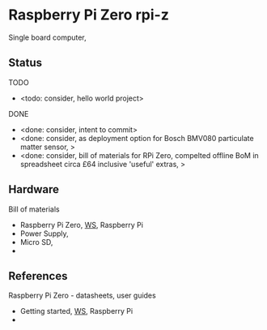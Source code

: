 # Raspberry Pi Zero rpi-z

Single board computer, 

## Status

TODO
* <todo: consider, hello world project>

DONE
* <done: consider, intent to commit>
* <done: consider, as deployment option for Bosch BMV080 particulate matter sensor, >
* <done: consider, bill of materials for RPi Zero, compelted offline BoM in spreadsheet circa £64 inclusive 'useful' extras, >

## Hardware

Bill of materials
* Raspberry Pi Zero, [WS](https://www.raspberrypi.com/products/raspberry-pi-zero/), Raspberry Pi
* Power Supply, 
* Micro SD, 
* 

## References

Raspberry Pi Zero - datasheets, user guides
* Getting started, [WS](https://www.raspberrypi.com/documentation/computers/getting-started.html), Raspberry Pi
* 
